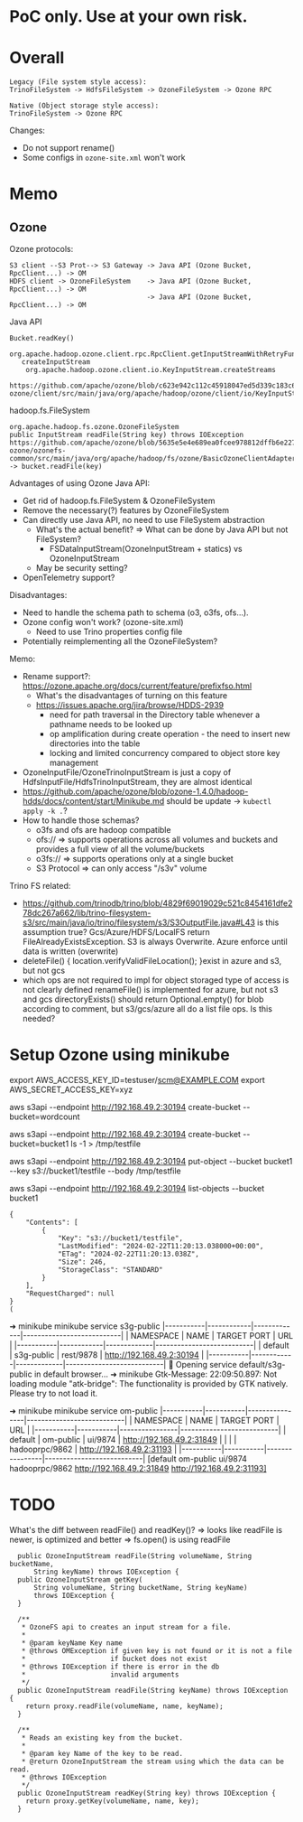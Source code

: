 # PoC only. Use at your own risk.

# Overall
```
Legacy (File system style access):
TrinoFileSystem -> HdfsFileSystem -> OzoneFileSystem -> Ozone RPC

Native (Object storage style access):
TrinoFileSystem -> Ozone RPC
```

Changes:
* Do not support rename()
* Some configs in `ozone-site.xml` won't work


# Memo

## Ozone
Ozone protocols:
```
S3 client --S3 Prot--> S3 Gateway -> Java API (Ozone Bucket, RpcClient...) -> OM
HDFS client -> OzoneFileSystem    -> Java API (Ozone Bucket, RpcClient...) -> OM
                                  -> Java API (Ozone Bucket, RpcClient...) -> OM
```

Java API
```
Bucket.readKey()
  org.apache.hadoop.ozone.client.rpc.RpcClient.getInputStreamWithRetryFunction
   createInputStream
    org.apache.hadoop.ozone.client.io.KeyInputStream.createStreams
     https://github.com/apache/ozone/blob/c623e942c112c45918047ed5d339c183c6f7d58c/hadoop-ozone/client/src/main/java/org/apache/hadoop/ozone/client/io/KeyInputStream.java#L88
```

hadoop.fs.FileSystem
```
org.apache.hadoop.fs.ozone.OzoneFileSystem
public InputStream readFile(String key) throws IOException
https://github.com/apache/ozone/blob/5635e5e4e689ea0fcee978812dffb6e227fabfd5/hadoop-ozone/ozonefs-common/src/main/java/org/apache/hadoop/fs/ozone/BasicOzoneClientAdapterImpl.java#L226
-> bucket.readFile(key)
```

Advantages of using Ozone Java API:
* Get rid of hadoop.fs.FileSystem & OzoneFileSystem
* Remove the necessary(?) features by OzoneFileSystem
* Can directly use Java API, no need to use FileSystem abstraction
  * What's the actual benefit? => What can be done by Java API but not FileSystem?
    * FSDataInputStream(OzoneInputStream + statics) vs OzoneInputStream
  * May be security setting?
* OpenTelemetry support?

Disadvantages:
* Need to handle the schema path to schema (o3, o3fs, ofs...).
* Ozone config won't work? (ozone-site.xml)
  * Need to use Trino properties config file
* Potentially reimplementing all the OzoneFileSystem?


Memo:
* Rename support?: https://ozone.apache.org/docs/current/feature/prefixfso.html
  * What's the disadvantages of turning on this feature
  * https://issues.apache.org/jira/browse/HDDS-2939
    * need for path traversal in the Directory table whenever a pathname needs to be looked up
    * op amplification during create operation - the need to insert new directories into the table
    * locking and limited concurrency compared to object store key management
* OzoneInputFile/OzoneTrinoInputStream is just a copy of HdfsInputFile/HdfsTrinoInputStream, they are almost identical
* https://github.com/apache/ozone/blob/ozone-1.4.0/hadoop-hdds/docs/content/start/Minikube.md should be update -> `kubectl apply -k .`?
* How to handle those schemas?
  * o3fs and ofs are hadoop compatible
  * ofs://      => supports operations across all volumes and buckets and provides a full view of all the volume/buckets
  * o3fs://     => supports operations only at a single bucket
  * S3 Protocol => can only access "/s3v" volume

Trino FS related:
* https://github.com/trinodb/trino/blob/4829f69019029c521c8454161dfe278dc267a662/lib/trino-filesystem-s3/src/main/java/io/trino/filesystem/s3/S3OutputFile.java#L43
is this assumption true? Gcs/Azure/HDFS/LocalFS return FileAlreadyExistsException. S3 is always Overwrite.
Azure enforce until data is written (overwrite)
* deleteFile() { location.verifyValidFileLocation(); }exist in azure and s3, but not gcs
* which ops are not required to impl for object storaged type of access is not clearly defined
renameFile() is implemented for azure, but not s3 and gcs
directoryExists() should return Optional.empty() for blob according to comment, but s3/gcs/azure all do a list file ops. Is this needed?



# Setup Ozone using minikube
export AWS_ACCESS_KEY_ID=testuser/scm@EXAMPLE.COM
export AWS_SECRET_ACCESS_KEY=xyz

aws s3api --endpoint http://192.168.49.2:30194 create-bucket --bucket=wordcount


aws s3api --endpoint http://192.168.49.2:30194 create-bucket --bucket=bucket1
ls -1 > /tmp/testfile

aws s3api --endpoint http://192.168.49.2:30194 put-object --bucket bucket1 --key s3://bucket1/testfile --body /tmp/testfile


aws s3api --endpoint http://192.168.49.2:30194 list-objects --bucket bucket1
```
{
    "Contents": [
        {
            "Key": "s3://bucket1/testfile",
            "LastModified": "2024-02-22T11:20:13.038000+00:00",
            "ETag": "2024-02-22T11:20:13.038Z",
            "Size": 246,
            "StorageClass": "STANDARD"
        }
    ],
    "RequestCharged": null
}
(
```



➜  minikube minikube service s3g-public
|-----------|------------|-------------|---------------------------|
| NAMESPACE |    NAME    | TARGET PORT |            URL            |
|-----------|------------|-------------|---------------------------|
| default   | s3g-public | rest/9878   | http://192.168.49.2:30194 |
|-----------|------------|-------------|---------------------------|
🎉  Opening service default/s3g-public in default browser...
➜  minikube Gtk-Message: 22:09:50.897: Not loading module "atk-bridge": The functionality is provided by GTK natively. Please try to not load it.

➜  minikube minikube service om-public
|-----------|-----------|----------------|---------------------------|
| NAMESPACE |   NAME    |  TARGET PORT   |            URL            |
|-----------|-----------|----------------|---------------------------|
| default   | om-public | ui/9874        | http://192.168.49.2:31849 |
|           |           | hadooprpc/9862 | http://192.168.49.2:31193 |
|-----------|-----------|----------------|---------------------------|
[default om-public ui/9874
hadooprpc/9862 http://192.168.49.2:31849
http://192.168.49.2:31193]


# TODO
What's the diff between readFile() and readKey()?
=> looks like readFile is newer, is optimized and better
=> fs.open() is using readFile
```
  public OzoneInputStream readFile(String volumeName, String bucketName,
      String keyName) throws IOException {
  public OzoneInputStream getKey(
      String volumeName, String bucketName, String keyName)
      throws IOException {
  }
  
  /**
   * OzoneFS api to creates an input stream for a file.
   *
   * @param keyName Key name
   * @throws OMException if given key is not found or it is not a file
   *                     if bucket does not exist
   * @throws IOException if there is error in the db
   *                     invalid arguments
   */
  public OzoneInputStream readFile(String keyName) throws IOException {
    return proxy.readFile(volumeName, name, keyName);
  }

  /**
   * Reads an existing key from the bucket.
   *
   * @param key Name of the key to be read.
   * @return OzoneInputStream the stream using which the data can be read.
   * @throws IOException
   */
  public OzoneInputStream readKey(String key) throws IOException {
    return proxy.getKey(volumeName, name, key);
  }

```
